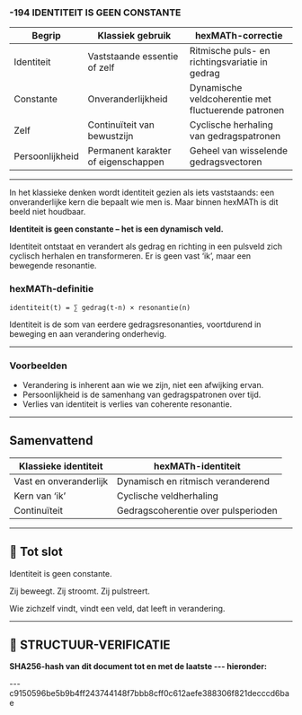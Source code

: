 ### -194 IDENTITEIT IS GEEN CONSTANTE

| Begrip          | Klassiek gebruik                    | hexMATh-correctie                                   |
| --------------- | ----------------------------------- | --------------------------------------------------- |
| Identiteit      | Vaststaande essentie of zelf        | Ritmische puls- en richtingsvariatie in gedrag      |
| Constante       | Onveranderlijkheid                  | Dynamische veldcoherentie met fluctuerende patronen |
| Zelf            | Continuïteit van bewustzijn         | Cyclische herhaling van gedragspatronen             |
| Persoonlijkheid | Permanent karakter of eigenschappen | Geheel van wisselende gedragsvectoren               |

---

In het klassieke denken wordt identiteit gezien als iets vaststaands: een onveranderlijke kern die bepaalt wie men is. Maar binnen hexMATh is dit beeld niet houdbaar.

**Identiteit is geen constante – het is een dynamisch veld.**

Identiteit ontstaat en verandert als gedrag en richting in een pulsveld zich cyclisch herhalen en transformeren. Er is geen vast ‘ik’, maar een bewegende resonantie.

### hexMATh-definitie

```hexMATh
identiteit(t) = ∑ gedrag(t-n) × resonantie(n)
```

Identiteit is de som van eerdere gedragsresonanties, voortdurend in beweging en aan verandering onderhevig.

---

### Voorbeelden

* Verandering is inherent aan wie we zijn, niet een afwijking ervan.
* Persoonlijkheid is de samenhang van gedragspatronen over tijd.
* Verlies van identiteit is verlies van coherente resonantie.

---

## Samenvattend

| Klassieke identiteit   | hexMATh-identiteit                  |
| ---------------------- | ----------------------------------- |
| Vast en onveranderlijk | Dynamisch en ritmisch veranderend   |
| Kern van ‘ik’          | Cyclische veldherhaling             |
| Continuïteit           | Gedragscoherentie over pulsperioden |

---

## 📘 Tot slot

Identiteit is geen constante.

Zij beweegt.
Zij stroomt.
Zij pulstreert.

Wie zichzelf vindt, vindt een veld,
dat leeft in verandering.

---

## 🔏 STRUCTUUR-VERIFICATIE

**SHA256-hash van dit document tot en met de laatste --- hieronder:**

---c9150596be5b9b4ff243744148f7bbb8cff0c612aefe388306f821decccd6bae
